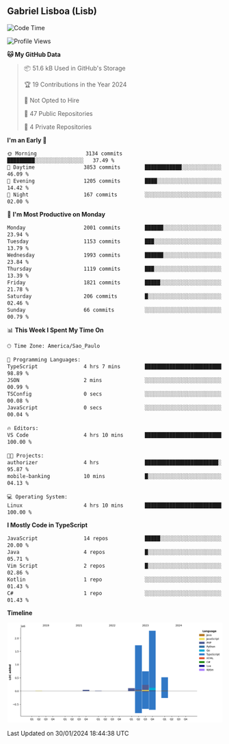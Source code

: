 ## Gabriel Lisboa (Lisb)

<!--START_SECTION:waka-->
![Code Time](http://img.shields.io/badge/Code%20Time-402%20hrs%2012%20mins-blue)

![Profile Views](http://img.shields.io/badge/Profile%20Views-0-blue)

**🐱 My GitHub Data** 

> 📦 51.6 kB Used in GitHub's Storage 
 > 
> 🏆 19 Contributions in the Year 2024
 > 
> 🚫 Not Opted to Hire
 > 
> 📜 47 Public Repositories 
 > 
> 🔑 4 Private Repositories 
 > 
**I'm an Early 🐤** 

```text
🌞 Morning                3134 commits        █████████░░░░░░░░░░░░░░░░   37.49 % 
🌆 Daytime                3853 commits        ████████████░░░░░░░░░░░░░   46.09 % 
🌃 Evening                1205 commits        ████░░░░░░░░░░░░░░░░░░░░░   14.42 % 
🌙 Night                  167 commits         ░░░░░░░░░░░░░░░░░░░░░░░░░   02.00 % 
```
📅 **I'm Most Productive on Monday** 

```text
Monday                   2001 commits        ██████░░░░░░░░░░░░░░░░░░░   23.94 % 
Tuesday                  1153 commits        ███░░░░░░░░░░░░░░░░░░░░░░   13.79 % 
Wednesday                1993 commits        ██████░░░░░░░░░░░░░░░░░░░   23.84 % 
Thursday                 1119 commits        ███░░░░░░░░░░░░░░░░░░░░░░   13.39 % 
Friday                   1821 commits        █████░░░░░░░░░░░░░░░░░░░░   21.78 % 
Saturday                 206 commits         █░░░░░░░░░░░░░░░░░░░░░░░░   02.46 % 
Sunday                   66 commits          ░░░░░░░░░░░░░░░░░░░░░░░░░   00.79 % 
```


📊 **This Week I Spent My Time On** 

```text
🕑︎ Time Zone: America/Sao_Paulo

💬 Programming Languages: 
TypeScript               4 hrs 7 mins        █████████████████████████   98.89 % 
JSON                     2 mins              ░░░░░░░░░░░░░░░░░░░░░░░░░   00.99 % 
TSConfig                 0 secs              ░░░░░░░░░░░░░░░░░░░░░░░░░   00.08 % 
JavaScript               0 secs              ░░░░░░░░░░░░░░░░░░░░░░░░░   00.04 % 

🔥 Editors: 
VS Code                  4 hrs 10 mins       █████████████████████████   100.00 % 

🐱‍💻 Projects: 
authorizer               4 hrs               ████████████████████████░   95.87 % 
mobile-banking           10 mins             █░░░░░░░░░░░░░░░░░░░░░░░░   04.13 % 

💻 Operating System: 
Linux                    4 hrs 10 mins       █████████████████████████   100.00 % 
```

**I Mostly Code in TypeScript** 

```text
JavaScript               14 repos            █████░░░░░░░░░░░░░░░░░░░░   20.00 % 
Java                     4 repos             █░░░░░░░░░░░░░░░░░░░░░░░░   05.71 % 
Vim Script               2 repos             █░░░░░░░░░░░░░░░░░░░░░░░░   02.86 % 
Kotlin                   1 repo              ░░░░░░░░░░░░░░░░░░░░░░░░░   01.43 % 
C#                       1 repo              ░░░░░░░░░░░░░░░░░░░░░░░░░   01.43 % 
```



**Timeline**

![Lines of Code chart](https://raw.githubusercontent.com/tenlisboa/tenlisboa/main/assets/bar_graph.png)


 Last Updated on 30/01/2024 18:44:38 UTC
<!--END_SECTION:waka-->
